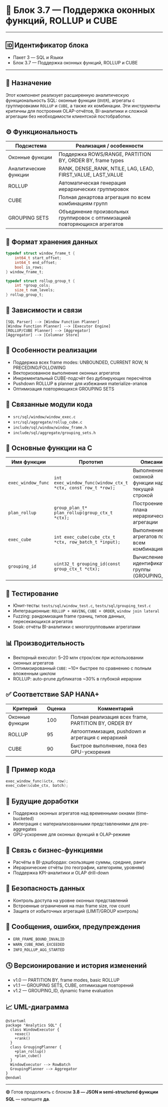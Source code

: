 # 🧱 Блок 3.7 — Поддержка оконных функций, ROLLUP и CUBE

---

## 🆔 Идентификатор блока

* Пакет 3 — SQL и Языки
* Блок 3.7 — Поддержка оконных функций, ROLLUP и CUBE

---

## 🎯 Назначение

Этот компонент реализует расширенную аналитическую функциональность SQL: оконные функции (`OVER`), агрегаты с группировками `ROLLUP` и `CUBE`, а также их комбинации. Эти инструменты критичны для построения OLAP-отчётов, BI-аналитики и сложной агрегации без необходимости клиентской постобработки.

## ⚙️ Функциональность

| Подсистема            | Реализация / особенности                                                    |
| --------------------- | --------------------------------------------------------------------------- |
| Оконные функции       | Поддержка ROWS/RANGE, PARTITION BY, ORDER BY, frame types                   |
| Аналитические функции | RANK, DENSE\_RANK, NTILE, LAG, LEAD, FIRST\_VALUE, LAST\_VALUE              |
| ROLLUP                | Автоматическая генерация иерархических группировок                          |
| CUBE                  | Полная декартова агрегация по всем комбинациям групп                        |
| GROUPING SETS         | Объединение произвольных группировок с оптимизацией повторяющихся агрегатов |

## 💾 Формат хранения данных

```c
typedef struct window_frame_t {
    int64_t start_offset;
    int64_t end_offset;
    bool is_rows;
} window_frame_t;

typedef struct rollup_group_t {
    int *group_cols;
    size_t num_levels;
} rollup_group_t;
```

## 🔄 Зависимости и связи

```plantuml
[SQL Parser] --> [Window Function Planner]
[Window Function Planner] --> [Executor Engine]
[ROLLUP/CUBE Planner] --> [Aggregator]
[Aggregator] --> [Columnar Store]
```

## 🧠 Особенности реализации

* Поддержка всех frame modes: UNBOUNDED, CURRENT ROW, N PRECEDING/FOLLOWING
* Векторизованное выполнение оконных агрегатов
* Инкрементальный CUBE-подсчёт без дублирующих пересчётов
* Pushdown ROLLUP в planner для избежания materialize-этапов
* Оптимизация повторяющихся GROUPING SETS

## 📂 Связанные модули кода

* `src/sql/window/window_exec.c`
* `src/sql/aggregate/rollup_cube.c`
* `include/sql/window/window_frame.h`
* `include/sql/aggregate/grouping_sets.h`

## 🔧 Основные функции на C

| Имя функции        | Прототип                                                     | Описание                                        |
| ------------------ | ------------------------------------------------------------ | ----------------------------------------------- |
| `exec_window_func` | `int exec_window_func(window_ctx_t *ctx, const row_t *row);` | Выполнение оконной функции над текущей строкой  |
| `plan_rollup`      | `group_plan_t* plan_rollup(group_ctx_t *ctx);`               | Построение плана иерархической агрегации        |
| `exec_cube`        | `int exec_cube(cube_ctx_t *ctx, row_batch_t *input);`        | Выполнение агрегатов по всем комбинациям        |
| `grouping_id`      | `uint32_t grouping_id(const group_ctx_t *ctx);`              | Вычисление идентификатора группы (GROUPING\_ID) |

## 🧪 Тестирование

* Юнит-тесты: `tests/sql/window_test.c`, `tests/sql/grouping_test.c`
* Интеграционные: `ROLLUP + HAVING`, `CUBE + ORDER`, `window join lateral`
* Fuzzing: рандомизация frame границ, типов данных, пересекающихся агрегатов
* Soak: отчёты BI-аналитики с многогрупповыми агрегатами

## 📊 Производительность

* Векторный executor: 5–20 млн строк/сек при использовании оконных агрегатов
* Оптимизированный `CUBE`: \~10× быстрее по сравнению с полным вложенным циклом
* ROLLUP: auto-prune дубликатов \~30% в глубокой иерархии

## ✅ Соответствие SAP HANA+

| Критерий        | Оценка | Комментарий                                          |
| --------------- | ------ | ---------------------------------------------------- |
| Оконные функции | 100    | Полная реализация всех frame, PARTITION BY, ORDER BY |
| ROLLUP          | 95     | Автооптимизация, pushdown и агрегация с иерархией    |
| CUBE            | 90     | Быстрое выполнение, пока без GPU-ускорения           |

## 📎 Пример кода

```c
exec_window_func(&ctx, row);
exec_cube(&cube_ctx, batch);
```

## 🧩 Будущие доработки

* Поддержка оконных агрегатов над временными окнами (time-bucketed)
* Интеграция с материализованными представлениями для pre-aggregates
* GPU-ускорение для оконных функций в OLAP-режиме

## 🧰 Связь с бизнес-функциями

* Расчёты в BI-дэшбордах: скользящие суммы, средние, ранги
* Иерархические отчёты (по географии, категориям, уровням)
* Поддержка KPI-аналитики и OLAP drill-down

## 🔐 Безопасность данных

* Контроль доступа на уровне оконных представлений
* Встроенные ограничения на max frame size, row count
* Защита от избыточных агрегаций (LIMIT/GROUP контроль)

## 🧾 Сообщения, ошибки, предупреждения

* `ERR_FRAME_BOUND_INVALID`
* `WARN_CUBE_ROWS_EXCEEDED`
* `INFO_ROLLUP_AGG_STARTED`

## 🕓 Версионирование и история изменений

* v1.0 — PARTITION BY, frame modes, basic ROLLUP
* v1.1 — GROUPING SETS, CUBE, оптимизация повторений
* v1.2 — GROUPING\_ID, dynamic frame evaluation

## 📈 UML-диаграмма

```plantuml
@startuml
package "Analytics SQL" {
  class WindowExecutor {
    +exec()
    +rank()
  }
  class GroupingPlanner {
    +plan_rollup()
    +plan_cube()
  }
  WindowExecutor --> RowBatch
  GroupingPlanner --> Aggregator
}
@enduml
```

---

🟢 Готов продолжить с блоком **3.8 — JSON и semi-structured функции SQL** — напишите **да**.

